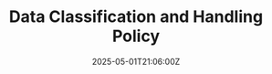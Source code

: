 ---
title: Data Classification and Handling Policy
linkTitle: Data Classification and Handling Policy
date: '2025-05-01T21:06:00Z'
weight: 1
description: Guidelines for classifying and handling data at Green Orbit Digital include
  defining data types (confidential, internal, public), outlining roles and responsibilities,
  and establishing procedures for compliance, monitoring, and exceptions to ensure
  data protection. Regular audits and annual reviews are mandated.
draft: false
ref: data-classification-and-handling-policy
---